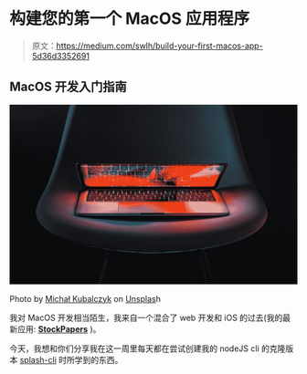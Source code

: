 # 构建您的第一个 MacOS 应用程序

> 原文：<https://medium.com/swlh/build-your-first-macos-app-5d36d3352691>

## MacOS 开发入门指南

![](img/f9d3e8a67347a6ca6b4c578fb77a6d57.png)

Photo by [Michał Kubalczyk](https://unsplash.com/@rev3n?utm_source=medium&utm_medium=referral) on [Unsplas](https://unsplash.com?utm_source=medium&utm_medium=referral)h

我对 MacOS 开发相当陌生，我来自一个混合了 web 开发和 iOS 的过去(我的最新应用: [**StockPapers**](https://stockpapers.app/itunes) )。

今天，我想和你们分享我在这一周里每天都在尝试创建我的 nodeJS cli 的克隆版本 [splash-cli](https://splash-cli.app) 时所学到的东西。